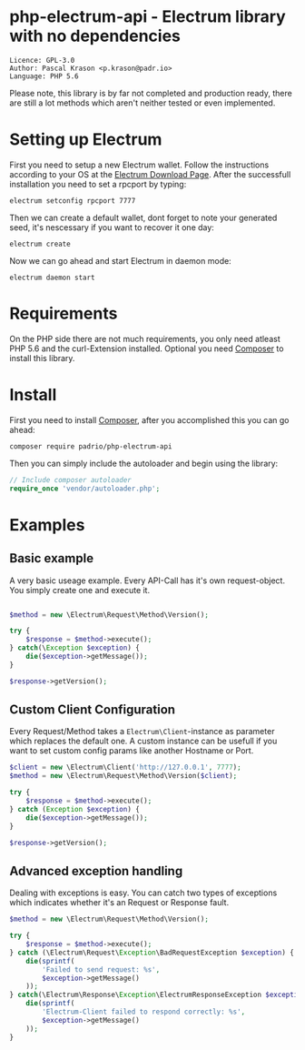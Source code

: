 # php-electrum-api - Electrum library with no dependencies 
```
Licence: GPL-3.0
Author: Pascal Krason <p.krason@padr.io>
Language: PHP 5.6
```
Please note, this library is by far not completed and production ready, there are still a lot methods which aren't neither tested or even implemented.

# Setting up Electrum
First you need to setup a new Electrum wallet. Follow the instructions according to your OS at the [Electrum Download Page](https://electrum.org/#download). After the successfull installation you need to set a rpcport by typing:
```
electrum setconfig rpcport 7777
``` 
Then we can create a default wallet, dont forget to note your generated seed, it's nescessary if you want to recover it one day:
```
electrum create
```
Now we can go ahead and start Electrum in daemon mode:
```
electrum daemon start
```

# Requirements
On the PHP side there are not much requirements, you only need atleast PHP 5.6 and the curl-Extension installed. Optional you need [Composer](http://getcomposer.org) to install this library. 

# Install
First you need to install [Composer](https://getcomposer.org/doc/00-intro.md), after you accomplished this you can go ahead:
```
composer require padrio/php-electrum-api
```
Then you can simply include the autoloader and begin using the library:
```php
// Include composer autoloader
require_once 'vendor/autoloader.php';
```

# Examples

## Basic example
A very basic useage example. Every API-Call has it's own request-object. You simply create one and execute it.
```php

$method = new \Electrum\Request\Method\Version();

try {
    $response = $method->execute();
} catch(\Exception $exception) {
    die($exception->getMessage());
}

$response->getVersion();
```

## Custom Client Configuration
Every Request/Method takes a `Electrum\Client`-instance as parameter which replaces the default one. A custom instance can be usefull if you want to set custom config params like another Hostname or Port.
```php
$client = new \Electrum\Client('http://127.0.0.1', 7777);
$method = new \Electrum\Request\Method\Version($client);

try {
    $response = $method->execute();
} catch (Exception $exception) {
    die($exception->getMessage());
}

$response->getVersion();
```

## Advanced exception handling
Dealing with exceptions is easy. You can catch two types of exceptions which indicates whether it's an Request or Response fault.
```php
$method = new \Electrum\Request\Method\Version();

try {
    $response = $method->execute();
} catch (\Electrum\Request\Exception\BadRequestException $exception) {
    die(sprintf(
        'Failed to send request: %s',
        $exception->getMessage()
    ));
} catch(\Electrum\Response\Exception\ElectrumResponseException $exception) {
    die(sprintf(
        'Electrum-Client failed to respond correctly: %s',
        $exception->getMessage()
    ));
}
```
